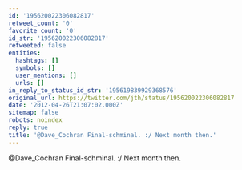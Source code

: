 ```yaml
---
id: '195620022306082817'
retweet_count: '0'
favorite_count: '0'
id_str: '195620022306082817'
retweeted: false
entities:
  hashtags: []
  symbols: []
  user_mentions: []
  urls: []
in_reply_to_status_id_str: '195619839929368576'
original_url: https://twitter.com/jth/status/195620022306082817
date: '2012-04-26T21:07:02.000Z'
sitemap: false
robots: noindex
reply: true
title: '@Dave_Cochran Final-schminal. :/ Next month then.'
---
```


@Dave_Cochran Final-schminal. :/ Next month then.